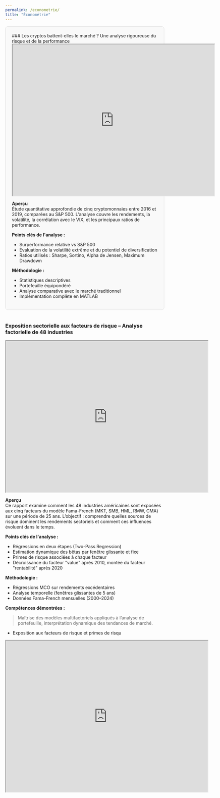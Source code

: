 ```yaml
---
permalink: /econometrie/
title: "Économétrie"
---
```


<div style="border: 1px solid #ddd; border-radius: 8px; padding: 20px; margin-bottom: 40px; background-color: #f9f9f9;">
### Les cryptos battent-elles le marché ? Une analyse rigoureuse du risque et de la performance

<iframe src="https://drive.google.com/file/d/11jlfMQnVzUomAjueXRYYrr17PR0khLKi/preview" width="640" height="480" allow="autoplay"></iframe>

**Aperçu**  
Étude quantitative approfondie de cinq cryptomonnaies entre 2016 et 2019, comparées au S&P 500. L'analyse couvre les rendements, la volatilité, la corrélation avec le VIX, et les principaux ratios de performance.

**Points clés de l'analyse :**
- Surperformance relative vs S&P 500
- Évaluation de la volatilité extrême et du potentiel de diversification
- Ratios utilisés : Sharpe, Sortino, Alpha de Jensen, Maximum Drawdown

**Méthodologie :**
- Statistiques descriptives
- Portefeuille équipondéré
- Analyse comparative avec le marché traditionnel
- Implémentation complète en MATLAB
</div>

### Exposition sectorielle aux facteurs de risque – Analyse factorielle de 48 industries

<iframe src="https://drive.google.com/file/d/1oqF2FgoGdnohuMzJ-usEUn6tnMwWti-S/preview" width="640" height="480" allow="autoplay"></iframe>

**Aperçu**  
Ce rapport examine comment les 48 industries américaines sont exposées aux cinq facteurs du modèle Fama-French (MKT, SMB, HML, RMW, CMA) sur une période de 25 ans. L’objectif : comprendre quelles sources de risque dominent les rendements sectoriels et comment ces influences évoluent dans le temps.

**Points clés de l'analyse :**
- Régressions en deux étapes (Two-Pass Regression)
- Estimation dynamique des bêtas par fenêtre glissante et fixe
- Primes de risque associées à chaque facteur
- Décroissance du facteur "value" après 2010, montée du facteur "rentabilité" après 2020

**Méthodologie :**
- Régressions MCO sur rendements excédentaires
- Analyse temporelle (fenêtres glissantes de 5 ans)
- Données Fama-French mensuelles (2000–2024)

**Compétences démontrées :**
> Maîtrise des modèles multifactoriels appliqués à l’analyse de portefeuille, interprétation dynamique des tendances de marché.














- Exposition aux facteurs de risque et primes de risqu
  
<iframe src="https://drive.google.com/file/d/19DmnNegsyYVyhsX7PfXf7HNw9h-fV7Dp/preview" width="640" height="480" allow="autoplay"></iframe>
